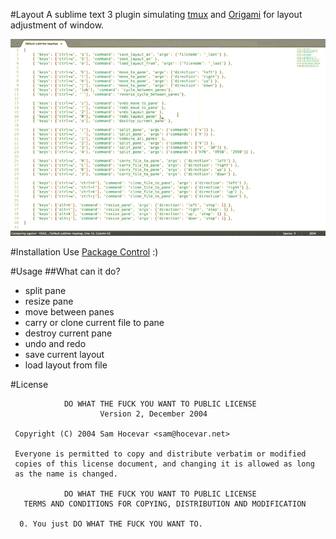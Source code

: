 #Layout
A sublime text 3 plugin simulating [tmux](https://github.com/ThomasAdam/tmux) and [Origami](https://github.com/SublimeText/Origami) for layout adjustment of window.

![](https://raw.githubusercontent.com/loggerhead/Layout/master/artwork/example.gif)

#Installation
Use [Package Control](https://packagecontrol.io/) :)

#Usage
##What can it do?
* split pane  
* resize pane  
* move between panes  
* carry or clone current file to pane  
* destroy current pane  
* undo and redo  
* save current layout  
* load layout from file  

#License
```
            DO WHAT THE FUCK YOU WANT TO PUBLIC LICENSE
                    Version 2, December 2004

 Copyright (C) 2004 Sam Hocevar <sam@hocevar.net>

 Everyone is permitted to copy and distribute verbatim or modified
 copies of this license document, and changing it is allowed as long
 as the name is changed.

            DO WHAT THE FUCK YOU WANT TO PUBLIC LICENSE
   TERMS AND CONDITIONS FOR COPYING, DISTRIBUTION AND MODIFICATION

  0. You just DO WHAT THE FUCK YOU WANT TO.
``` 
